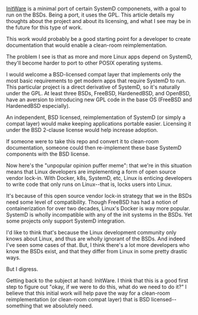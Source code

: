 [InitWare](https://github.com/InitWare/InitWare) is a minimal port of
certain SystemD componenets, with a goal to run on the BSDs. Being a
port, it uses the GPL. This article details my thoughts about the
project and about its licensing, and what I see may be in the future
for this type of work.

This work would probably be a good starting point for a developer to
create documentation that would enable a clean-room reimplementation.

The problem I see is that as more and more Linux apps depend on
SystemD, they'll become harder to port to other POSIX operating
systems.

I would welcome a BSD-licensed compat layer that implements only the
most basic requirements to get modern apps that require SystemD to
run. This particular project is a direct derivative of SystemD, so
it's naturally under the GPL. At least three BSDs, FreeBSD,
HardenedBSD, and OpenBSD, have an aversion to introducing new GPL code
in the base OS (FreeBSD and HardenedBSD especially).

An independent, BSD licensed, reimplementation of SystemD (or simply a
compat layer) would make keeping applications portable easier.
Licensing it under the BSD 2-clause license would help increase
adoption.

If someone were to take this repo and convert it to clean-room
documentation, someone could then re-implement these base SystemD
components with the BSD license.

Now here's the "unpopular opinion puffer meme": that we're in this
situation means that Linux developers are implementing a form of open
source vendor lock-in. With Docker, k8s, SystemD, etc, Linux is
enticing developers to write code that only runs on Linux--that is,
locks users into Linux.

It's because of this open source vendor lock-in strategy that we in
the BSDs need some level of compatibility. Though FreeBSD has had a
notion of containerization for over two decades, Linux's Docker is way
more popular. SystemD is wholly incompatible with any of the init
systems in the BSDs. Yet some projects only support SystemD
integration.

I'd like to think that's because the Linux development community only
knows about Linux, and thus are wholly ignorant of the BSDs. And
indeed I've seen some cases of that. But, I think there's a lot more
developers who know the BSDs exist, and that they differ from Linux in
some pretty drastic ways.

But I digress.

Getting back to the subject at hand: InitWare. I think that this is a
good first step to figure out "okay, if we were to do this, what do we
need to do it?" I believe that this initial work will help pave the
way for a clean-room reimplementation (or clean-room compat layer)
that is BSD licensed--something that we absolutely need.
